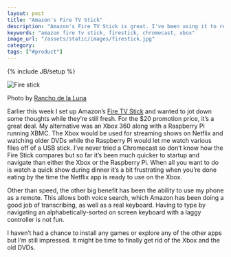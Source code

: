 ```yaml
---
layout: post
title: "Amazon's Fire TV Stick"
description: "Amazon's Fire TV Stick is great. I've been using it to replace my Xbox 360 and a Raspberry Pi."
keywords: "amazon fire tv stick, firestick, chromecast, xbox"
image_url: "/assets/static/images/firestick.jpg"
category:
tags: ["#product"]
---
```

{% include JB/setup %}
<div class="thumbnail" style="border:none;">
  <img src="{{ IMG_PATH }}firestick.jpg" alt="Fire stick" />
  <p class="caption">Photo by <a href="http://www.ranchodelaluna.com/views/pages/09_firestick_dancing.htm">Rancho de la Luna</a></p>
</div>

Earlier this week I set up Amazon’s <a href="http://www.amazon.com/Amazon-W87CUN-Fire-TV-Stick/dp/B00GDQ0RMG" target="_blank">Fire TV Stick</a> and wanted to jot down some thoughts while they’re still fresh. For the $20 promotion price, it’s a great deal. My alternative was an Xbox 360 along with a Raspberry Pi running XBMC. The Xbox would be used for streaming shows on Netflix and watching older DVDs while the Raspberry Pi would let me watch various files off of a USB stick. I’ve never tried a Chromecast so don’t know how the Fire Stick compares but so far it’s been much quicker to startup and navigate than either the Xbox or the Raspberry Pi. When all you want to do is watch a quick show during dinner it’s a bit frustrating when you’re done eating by the time the Netflix app is ready to use on the Xbox.

Other than speed, the other big benefit has been the ability to use my phone as a remote. This allows both voice search, which Amazon has been doing a good job of transcribing, as well as a real keyboard. Having to type by navigating an alphabetically-sorted on screen keyboard with a laggy controller is not fun.

I haven’t had a chance to install any games or explore any of the other apps but I’m still impressed. It might be time to finally get rid of the Xbox and the old DVDs.